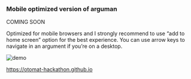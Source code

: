 ### Mobile optimized version of arguman

COMING SOON

Optimized for mobile browsers and I strongly recommend to use “add to home screen” option for the best experience. You can use arrow keys to navigate in an argument if you’re on a desktop.

![demo](https://raw.githubusercontent.com/arguman/arguman-mobile/master/static/arguman-demo.gif)

<https://otomat-hackathon.github.io>

